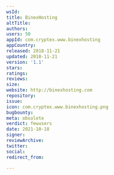 ```yaml
---
wsId: 
title: BinexHosting
altTitle: 
authors: 
users: 50
appId: com.cryptex.www.binexhosting
appCountry: 
released: 2018-11-21
updated: 2018-11-21
version: '1.1'
stars: 
ratings: 
reviews: 
size: 
website: http://binexhosting.com
repository: 
issue: 
icon: com.cryptex.www.binexhosting.png
bugbounty: 
meta: obsolete
verdict: fewusers
date: 2021-10-18
signer: 
reviewArchive: 
twitter: 
social: 
redirect_from: 

---
```


